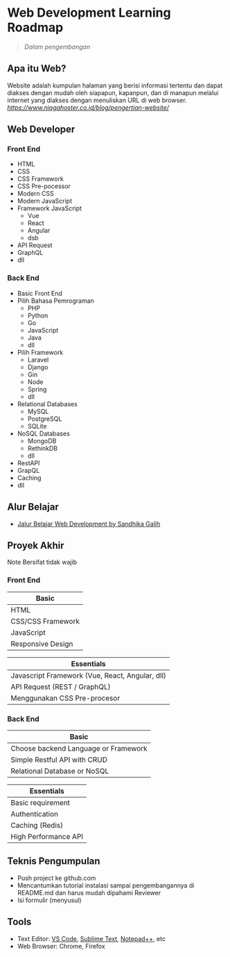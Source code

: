 # Web Development Learning Roadmap

> _Dalam pengembangan_

## Apa itu Web?

Website adalah kumpulan halaman yang berisi informasi tertentu dan dapat diakses dengan mudah oleh siapapun, kapanpun, dan di manapun melalui internet yang diakses dengan menuliskan URL di web browser. _https://www.niagahoster.co.id/blog/pengertian-website/_

## Web Developer

### Front End

- HTML
- CSS
- CSS Framework
- CSS Pre-pocessor
- Modern CSS
- Modern JavaScript
- Framework JavaScript
  - Vue
  - React
  - Angular
  - dsb
- API Request
- GraphQL
- dll

### Back End

- Basic Front End
- Pilih Bahasa Pemrograman
  - PHP
  - Python
  - Go
  - JavaScript
  - Java
  - dll
- Pilih Framework
  - Laravel
  - Django
  - Gin
  - Node
  - Spring
  - dll
- Relational Databases
  - MySQL
  - PostgreSQL
  - SQLite
- NoSQL Databases
  - MongoDB
  - RethinkDB
  - dll
- RestAPI
- GrapQL
- Caching
- dll

## Alur Belajar

- [Jalur Belajar Web Development by Sandhika Galih](https://coggle.it/diagram/YA5j5BfeOvNuaqYu/t/jalur-belajar-web-development-2022-untuk-pemula)

## Proyek Akhir

Note Bersifat tidak wajib

### Front End

| Basic        |
| ----------------- |
| HTML              |
| CSS/CSS Framework |
| JavaScript        |
| Responsive Design |

| Essentials                                          |
| ----------------------------------------------- |
| Javascript Framework (Vue, React, Angular, dll) |
| API Request (REST / GraphQL)                    |
| Menggunakan CSS Pre-procesor                    |

### Back End

| Basic                           |
| ------------------------------------ |
| Choose backend Language or Framework |
| Simple Restful API with CRUD         |
| Relational Database or NoSQL         |

| Essentials                 |
| ---------------------- |
| Basic requirement |
| Authentication         |
| Caching (Redis)        |
| High Performance API   |

## Teknis Pengumpulan

- Push project ke github.com
- Mencantumkan tutorial instalasi sampai pengembangannya di README.md dan harus mudah dipahami Reviewer
- Isi formulir (menyusul)

## Tools

- Text Editor: [VS Code](https://code.visualstudio.com/download), [Sublime Text](https://www.sublimetext.com/3), [Notepad++](https://notepad-plus-plus.org/downloads/), etc
- Web Browser: Chrome, Firefox
